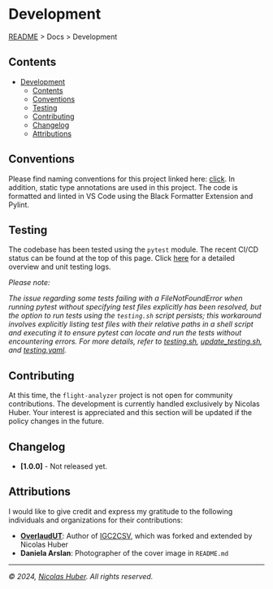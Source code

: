 # Development

[README](/README.md) > Docs > Development

## Contents

- [Development](#development)
  - [Contents](#contents)
  - [Conventions](#conventions)
  - [Testing](#testing)
  - [Contributing](#contributing)
  - [Changelog](#changelog)
  - [Attributions](#attributions)

## Conventions

Please find naming conventions for this project linked here: [click](/docs/documentation/conventions.md). In addition, static type annotations are used in this project. The code is formatted and linted in VS Code using the Black Formatter Extension and Pylint.

## Testing

The codebase has been tested using the `pytest` module. The recent CI/CD status can be found at the top of this page. Click [here](https://github.com/nicolashuberIT/flight-analyzer/actions) for a detailed overview and unit testing logs. 

*Please note:*

*The issue regarding some tests failing with a FileNotFoundError when running pytest without specifying test files explicitly has been resolved, but the option to run tests using the `testing.sh` script persists; this workaround involves explicitly listing test files with their relative paths in a shell script and executing it to ensure pytest can locate and run the tests without encountering errors. For more details, refer to [testing.sh](/testing.sh), [update_testing.sh](/update_testing.sh), and [testing.yaml](https://github.com/nicolashuberIT/flight-analyzer/blob/main/.github/workflows/testing.yaml).*

## Contributing

At this time, the `flight-analyzer` project is not open for community contributions. The development is currently handled exclusively by Nicolas Huber. Your interest is appreciated and this section will be updated if the policy changes in the future.

## Changelog

- **[1.0.0]** - Not released yet.

## Attributions

I would like to give credit and express my gratitude to the following individuals and organizations for their contributions:

- **[OverlaudUT](https://github.com/OverloadUT/IGC2CSV)**: Author of [IGC2CSV](https://github.com/nicolashuberIT/IGC2CSV), which was forked and extended by Nicolas Huber
- **Daniela Arslan**: Photographer of the cover image in `README.md`

---

_© 2024, [Nicolas Huber](https://nicolas-huber.ch). All rights reserved._

